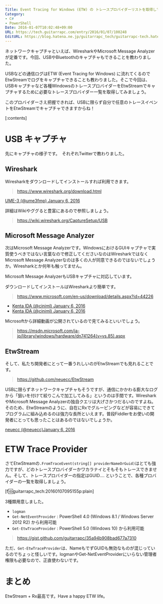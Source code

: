 ```yaml
---
Title: Event Tracing for Windows (ETW) の トレースプロバイダーリストを取得してみる
Category:
- C#
- PowerShell
Date: 2016-01-07T10:02:48+09:00
URL: https://tech.guitarrapc.com/entry/2016/01/07/100248
EditURL: https://blog.hatena.ne.jp/guitarrapc_tech/guitarrapc-tech.hatenablog.com/atom/entry/6653586347151997065
---
```


ネットワークキャプチャといえば、WiresharkやMicrosoft Message Analyzerが定番です。今回、USBやBluetoothのキャプチャもできることを教わりました。

USBなどの通信ログはETW (Event Tracing for Windows) に流れてくるのでEtwStreamでログをキャプチャできることも教わりました。そこで今回は、USBキャプチャなど各種WindowsのトレースプロバイダーをEtwStreamでキャプチャするために必要なトレースプロバイダー一覧を取得してみましょう。

このプロバイダーさえ把握できれば、USBに限らず自分で任意のトレースイベントをEtwStreamでキャプチャできますからね！

[:contents]

# USB キャプチャ

先にキャプチャの様子です。　それぞれTwitterで教わりました。

## Wireshark

Wiresharkをダウンロードしてインストールすれば利用できます。

> https://www.wireshark.org/download.html

[UME-3 (@ume3fmp) January 6, 2016](https://twitter.com/ume3fmp/status/684757652912521216)

詳細はWikiやググると豊富にあるので参照しましょう。

> https://wiki.wireshark.org/CaptureSetup/USB


## Microsoft Message Analyzer

次はMicrosoft Message Analyzerです。WindowsにおけるGUIキャプチャで実質使うべきではない言葉なので修正してくださいなのはWiresharkではなくMicrosoft Message Analyzerなのは多くの人が同意できるのではないでしょうか。Wiresharkとか何年も触ってません。

Microsoft Message AnalyzerもUSBキャプチャに対応しています。

ダウンロードしてインストールはWiresharkより簡単です。

> https://www.microsoft.com/en-us/download/details.aspx?id=44226

* [Kenta IDA (@ciniml) January 6, 2016](https://twitter.com/ciniml/status/684790513552068609)
* [Kenta IDA (@ciniml) January 6, 2016](https://twitter.com/ciniml/status/684791701278298113)

Microsoftから詳細動画が公開されているので見てみるといいでしょう。

> https://msdn.microsoft.com/ja-jp/library/windows/hardware/dn741264(v=vs.85).aspx


## EtwStream

そして、私たち開発者にとって一番うれしいのがEtwStreamでも見れることです。

> https://github.com/neuecc/EtwStream

USBに限らずネットワークキャプチャもそうですが、通信にかかわる膨大なログから「狙いを付けて絞りこんで加工してみる」というのは手間です。WiresharkやMicrosoft Message Analyzerの独自クエリは大げさかつだるいのですよね。そのため、EtwStreamのように、自在にRxでグルーピングなどが容易にできてプログラムに組み込めるのは強力な長所といえます。普段Fiddlerをお使いの開発者にとっても思ったことはあるのではないでしょうか。

[neuecc (@neuecc)January 6, 2016](https://twitter.com/neuecc/status/684803738037436416)

# ETW Trace Provider

さてEtwStreamの`.FromTraceEvent(string[] providerNameOrGuid)`はとても強力ですが、どのトレースプロバイダーかワカラナイとそもそもトレースできません。そして、トレースプロバイダーの指定はGUID.... ということで、各種プロバイダーの一覧を取得しましょう。

[f:id:guitarrapc_tech:20160107095155p:plain]

3種類用意しました。

- `logman`
- `Get-NetEventProvider` : PowerShell 4.0 (Windows 8.1 / Windows Server 2012 R2) から利用可能
- `Get-EtwTraceProvider` : PowerShell 5.0 (Windows 10) から利用可能

> https://gist.github.com/guitarrapc/35a94b908bad677a7310


ただ、`Get-EtwTraceProvider`は、NameもでずGUIDも無効なものが混じっているのでちょっと怪しいです。logmanやGet-NetEventProviderにいらない管理者権限も必要なので、正直使わないです。

# まとめ

EtwStream + Rx最高です。Have a happy ETW life。
